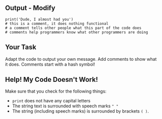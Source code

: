 ## Output - Modify

```
print('Dude, I almost had you')
# this is a comment, it does nothing functional
# a comment tells other people what this part of the code does
# comments help programmers know what other programmers are doing
```

## Your Task

Adapt the code to output your own message. 
Add comments to show what it does. Comments start with a hash symbol!

## Help! My Code Doesn't Work!

Make sure that you check for the following things:

- `print` does not have any capital letters
- The string text is surrounded with speech marks `" "`
- The string (including speech marks) is surrounded by brackets `( )`.
